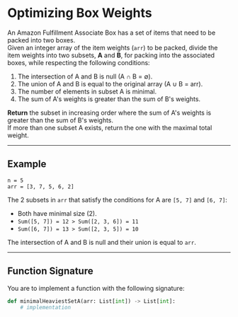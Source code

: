 # Optimizing Box Weights

An Amazon Fulfillment Associate Box has a set of items that need to be packed into two boxes.  
Given an integer array of the item weights (`arr`) to be packed, divide the item weights into two subsets, **A** and **B**, for packing into the associated boxes, while respecting the following conditions:

1. The intersection of A and B is null (A ∩ B = ∅).
2. The union of A and B is equal to the original array (A ∪ B = arr).
3. The number of elements in subset A is minimal.
4. The sum of A's weights is greater than the sum of B's weights.

**Return** the subset in increasing order where the sum of A's weights is greater than the sum of B's weights.  
If more than one subset A exists, return the one with the maximal total weight.

---

## Example

```
n = 5
arr = [3, 7, 5, 6, 2]
```

The 2 subsets in `arr` that satisfy the conditions for A are `[5, 7]` and `[6, 7]`:

- Both have minimal size (2).
- `Sum([5, 7]) = 12 > Sum([2, 3, 6]) = 11`
- `Sum([6, 7]) = 13 > Sum([2, 3, 5]) = 10`

The intersection of A and B is null and their union is equal to `arr`.

---

## Function Signature

You are to implement a function with the following signature:

```python
def minimalHeaviestSetA(arr: List[int]) -> List[int]:
    # implementation
```
